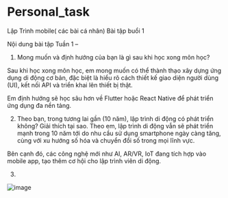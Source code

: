 # Personal_task
Lập Trình mobile( các bài cá nhân)
Bài tập buổi 1


Nội dung bài tập Tuần 1 –


1. Mong muốn và định hướng của bạn là gì sau khi học xong môn học?

   
Sau khi học xong môn học, em mong muốn có thể thành thạo xây dựng ứng dụng di động cơ bản, đặc biệt là hiểu rõ cách thiết kế giao diện người dùng (UI), 
kết nối API và triển khai lên thiết bị thật.


Em định hướng sẽ học sâu hơn về Flutter hoặc React Native để phát triển ứng dụng đa nền tảng.

2. Theo bạn, trong tương lai gần (10 năm), lập trình di động có phát triển không? Giải thích tại sao.
Theo em, lập trình di động vẫn sẽ phát triển mạnh trong 10 năm tới do nhu cầu sử dụng smartphone ngày càng tăng, cùng với xu hướng số hóa và chuyển đổi số trong mọi lĩnh vực.


Bên cạnh đó, các công nghệ mới như AI, AR/VR, IoT đang tích hợp vào mobile app, tạo thêm cơ hội cho lập trình viên di động.

3.
![image](https://github.com/user-attachments/assets/d3e3ba7c-36c4-4a7a-8d36-5aea211566c0)
